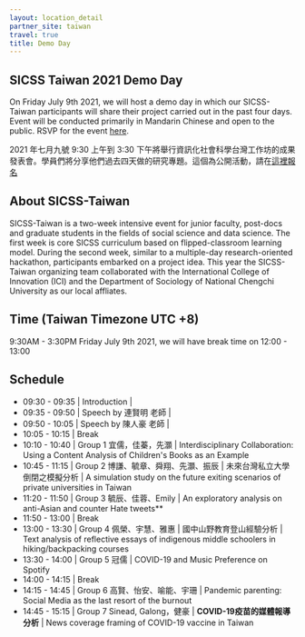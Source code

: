 ```yaml
---
layout: location_detail
partner_site: taiwan
travel: true
title: Demo Day
---
```


## SICSS Taiwan 2021 Demo Day
On Friday July 9th 2021, we will host a demo day in which our SICSS-Taiwan participants will share their project carried out in the past four days. 
Event will be conducted primarily in Mandarin Chinese and open to the public. 
RSVP for the event [here](https://princeton.zoom.us/meeting/register/tJModeuhrTkjGNRSBesjCJ27IgEKdVSiZurK). 

2021 年七月九號 9:30 上午到 3:30 下午將舉行資訊化社會科學台灣工作坊的成果發表會。學員們將分享他們過去四天做的研究專題。這個為公開活動，請在[這裡報名](https://princeton.zoom.us/meeting/register/tJModeuhrTkjGNRSBesjCJ27IgEKdVSiZurK)

## About SICSS-Taiwan 
SICSS-Taiwan is a two-week intensive event for junior faculty, post-docs and graduate students in the fields of social science and data science. 
The first week is core SICSS curriculum based on flipped-classroom learning model. During the second week, similar to a multiple-day research-oriented hackathon, participants embarked on a project idea. 
This year the SICSS-Taiwan organizing team collaborated with the International College of Innovation (ICI) and the Department of Sociology of National Chengchi University as our local affliates.

## Time (Taiwan Timezone UTC +8)
9:30AM - 3:30PM Friday July 9th 2021, we will have break time on 12:00 - 13:00 

## Schedule 

- 09:30 - 09:35 | Introduction |  
- 09:35 - 09:50 | Speech by 連賢明 老師 | 
- 09:50 - 10:05 | Speech by 陳人豪 老師 | 
- 10:05 - 10:15 | Break 
- 10:10 - 10:40 | Group 1 宜儒，佳蓁，先灝 | Interdisciplinary Collaboration: Using a Content Analysis of Children's Books as an Example 
- 10:45 - 11:15 | Group 2 博謙、毓章、舜翔、先灝、振辰 | 未來台灣私立大學倒閉之模擬分析 | A simulation study on the future exiting scenarios of private universities in Taiwan 
- 11:20 - 11:50 | Group 3 毓辰、佳蓉、Emily | An exploratory analysis on anti-Asian and counter Hate tweets** 
- 11:50 - 13:00 | Break 
- 13:00 - 13:30 | Group 4 佩榮、宇慧、雅惠 | 國中山野教育登山經驗分析 | Text analysis of reflective essays of indigenous middle schoolers in hiking/backpacking courses 
- 13:30 - 14:00 | Group 5 冠儒 | COVID-19 and Music Preference on Spotify
- 14:00 - 14:15 | Break
- 14:15 - 14:45 | Group 6 高賢、怡安、喻能、宇珊 | Pandemic parenting: Social Media as the last resort of the burnout 
- 14:45 - 15:15 | Group 7 Sinead, Galong，健豪 | **COVID-19疫苗的媒體報導分析** | News coverage framing of COVID-19 vaccine in Taiwan 

